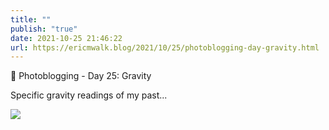 ```yaml
---
title: ""
publish: "true"
date: 2021-10-25 21:46:22
url: https://ericmwalk.blog/2021/10/25/photoblogging-day-gravity.html
---
```


📸 Photoblogging - Day 25: Gravity

Specific gravity readings of my past...

![](https://ericmwalk.blog/uploads/2021/d6b96b0a4f.jpg)